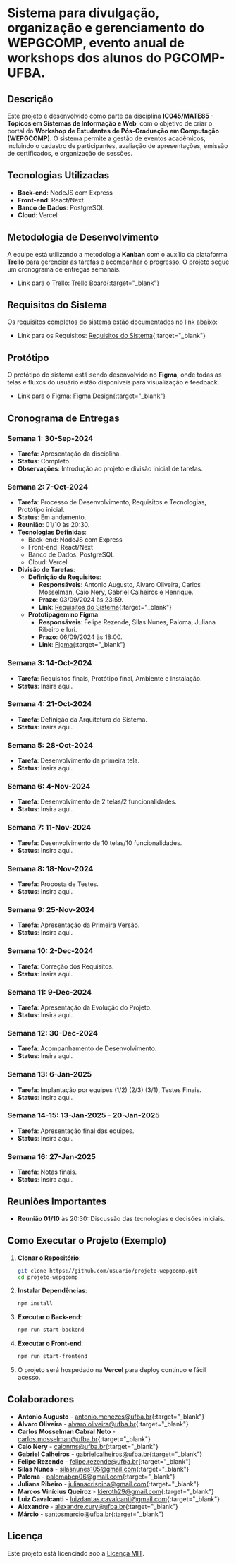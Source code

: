 # Sistema para divulgação, organização e gerenciamento do WEPGCOMP, evento anual de workshops dos alunos do PGCOMP-UFBA.

## Descrição
Este projeto é desenvolvido como parte da disciplina **IC045/MATE85 - Tópicos em Sistemas de Informação e Web**, com o objetivo de criar o portal do **Workshop de Estudantes de Pós-Graduação em Computação (WEPGCOMP)**. O sistema permite a gestão de eventos acadêmicos, incluindo o cadastro de participantes, avaliação de apresentações, emissão de certificados, e organização de sessões.

## Tecnologias Utilizadas
- **Back-end**: NodeJS com Express
- **Front-end**: React/Next
- **Banco de Dados**: PostgreSQL
- **Cloud**: Vercel

## Metodologia de Desenvolvimento
A equipe está utilizando a metodologia **Kanban** com o auxílio da plataforma **Trello** para gerenciar as tarefas e acompanhar o progresso. O projeto segue um cronograma de entregas semanais.

- Link para o Trello: [Trello Board](https://trello.com/b/PNFcAWjk/wepgcomp){:target="_blank"}

## Requisitos do Sistema
Os requisitos completos do sistema estão documentados no link abaixo:

- Link para os Requisitos: [Requisitos do Sistema](https://docs.google.com/document/d/199d8fJW4-9MX11Lvd4mdy-Vo0Pyx4ZHa53IuHKbWSn0/edit){:target="_blank"}

## Protótipo
O protótipo do sistema está sendo desenvolvido no **Figma**, onde todas as telas e fluxos do usuário estão disponíveis para visualização e feedback.

- Link para o Figma: [Figma Design](https://www.figma.com/design/02Aslfd2qo4q6pjYxSkoYS/Portal-Web-PGCOMP-team-library?node-id=2365-175&node-type=canvas&t=NHVtl7ASVgSDVt2j-0){:target="_blank"}

## Cronograma de Entregas

### **Semana 1: 30-Sep-2024**
- **Tarefa**: Apresentação da disciplina.
- **Status**: Completo.
- **Observações**: Introdução ao projeto e divisão inicial de tarefas.

### **Semana 2: 7-Oct-2024**
- **Tarefa**: Processo de Desenvolvimento, Requisitos e Tecnologias, Protótipo inicial.
- **Status**: Em andamento.
- **Reunião**: 01/10 às 20:30.
- **Tecnologias Definidas**:
  - Back-end: NodeJS com Express
  - Front-end: React/Next
  - Banco de Dados: PostgreSQL
  - Cloud: Vercel
- **Divisão de Tarefas**:
  - **Definição de Requisitos**: 
    - **Responsáveis**: Antonio Augusto, Alvaro Oliveira, Carlos Mosselman, Caio Nery, Gabriel Calheiros e Henrique.
    - **Prazo**: 03/09/2024 às 23:59.
    - **Link**: [Requisitos do Sistema](https://docs.google.com/document/d/199d8fJW4-9MX11Lvd4mdy-Vo0Pyx4ZHa53IuHKbWSn0/edit){:target="_blank"}
  - **Prototipagem no Figma**:
    - **Responsáveis**: Felipe Rezende, Silas Nunes, Paloma, Juliana Ribeiro e Iuri.
    - **Prazo**: 06/09/2024 às 18:00.
    - **Link**: [Figma](https://www.figma.com/design/02Aslfd2qo4q6pjYxSkoYS/Portal-Web-PGCOMP-team-library?node-id=2365-175&node-type=canvas&t=NHVtl7ASVgSDVt2j-0){:target="_blank"}

### **Semana 3: 14-Oct-2024**
- **Tarefa**: Requisitos finais, Protótipo final, Ambiente e Instalação.
- **Status**: Insira aqui.

### **Semana 4: 21-Oct-2024**
- **Tarefa**: Definição da Arquitetura do Sistema.
- **Status**: Insira aqui.

### **Semana 5: 28-Oct-2024**
- **Tarefa**: Desenvolvimento da primeira tela.
- **Status**: Insira aqui.

### **Semana 6: 4-Nov-2024**
- **Tarefa**: Desenvolvimento de 2 telas/2 funcionalidades.
- **Status**: Insira aqui.

### **Semana 7: 11-Nov-2024**
- **Tarefa**: Desenvolvimento de 10 telas/10 funcionalidades.
- **Status**: Insira aqui.

### **Semana 8: 18-Nov-2024**
- **Tarefa**: Proposta de Testes.
- **Status**: Insira aqui.

### **Semana 9: 25-Nov-2024**
- **Tarefa**: Apresentação da Primeira Versão.
- **Status**: Insira aqui.

### **Semana 10: 2-Dec-2024**
- **Tarefa**: Correção dos Requisitos.
- **Status**: Insira aqui.

### **Semana 11: 9-Dec-2024**
- **Tarefa**: Apresentação da Evolução do Projeto.
- **Status**: Insira aqui.

### **Semana 12: 30-Dec-2024**
- **Tarefa**: Acompanhamento de Desenvolvimento.
- **Status**: Insira aqui.

### **Semana 13: 6-Jan-2025**
- **Tarefa**: Implantação por equipes (1/2) (2/3) (3/1), Testes Finais.
- **Status**: Insira aqui.

### **Semana 14-15: 13-Jan-2025 - 20-Jan-2025**
- **Tarefa**: Apresentação final das equipes.
- **Status**: Insira aqui.

### **Semana 16: 27-Jan-2025**
- **Tarefa**: Notas finais.
- **Status**: Insira aqui.

## Reuniões Importantes

- **Reunião 01/10** às 20:30: Discussão das tecnologias e decisões iniciais.

## Como Executar o Projeto (Exemplo)

1. **Clonar o Repositório**:
   ```bash
   git clone https://github.com/usuario/projeto-wepgcomp.git
   cd projeto-wepgcomp
   ```
2. **Instalar Dependências**:
   ```bash
   npm install
   ```
3. **Executar o Back-end**:
   ```bash
   npm run start-backend
   ```
4. **Executar o Front-end**:
   ```bash
   npm run start-frontend
   ```
5. O projeto será hospedado na **Vercel** para deploy contínuo e fácil acesso.

## Colaboradores

- **Antonio Augusto** - [antonio.menezes@ufba.br](mailto:antonio.menezes@ufba.br){:target="_blank"}
- **Alvaro Oliveira** - [alvaro.oliveira@ufba.br](mailto:alvaro.oliveira@ufba.br){:target="_blank"}
- **Carlos Mosselman Cabral Neto** - [carlos.mosselman@ufba.br](mailto:carlos.mosselman@ufba.brr){:target="_blank"}
- **Caio Nery** - [caionms@ufba.br](mailto:caionms@ufba.br){:target="_blank"}
- **Gabriel Calheiros** - [gabrielcalheiros@ufba.br](mailto:gabrielcalheiros@ufba.br){:target="_blank"}
- **Felipe Rezende** - [felipe.rezende@ufba.br](mailto:felipe.rezende@ufba.br){:target="_blank"}
- **Silas Nunes** - [silasnunes105@gmail.com](mailto:silasnunes105@gmail.com){:target="_blank"}
- **Paloma** - [palomabcp06@gmail.com](mailto:palomabcp06@gmail.com){:target="_blank"}
- **Juliana Ribeiro** - [julianacrispina@gmail.com](mailto:julianacrispina@gmail.com){:target="_blank"}
- **Marcos Vinícius Queiroz** - [kieroth29@gmail.com](mailto:kieroth29@gmail.com){:target="_blank"}
- **Luiz Cavalcanti** - [luizdantas.cavalcanti@gmail.com](mailto:luizdantas.cavalcanti@gmail.com){:target="_blank"}
- **Alexandre** - [alexandre.cury@ufba.br](mailto:alexandre.cury@ufba.br){:target="_blank"}
- **Márcio** - [santosmarcio@ufba.br](mailto:santosmarcio@ufba.br){:target="_blank"}

## Licença
Este projeto está licenciado sob a [Licença MIT](LICENSE).
